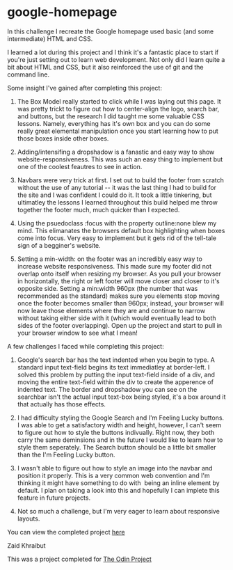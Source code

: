 # google-homepage

In this challenge I recreate the Google homepage used basic (and some intermediate) HTML and CSS. 

I learned a lot during this project and I think it's a fantastic place to start if you're just setting out to learn web development. Not only did I learn quite a bit about HTML and CSS, but it also reinforced the use of git and the command line. 

Some insight I've gained after completing this project:
    
1.  The Box Model really started to click while I was laying out this page. It was pretty trickt to figure out how to center-align the logo, search bar, and buttons, but the research I did taught me some valuable CSS lessons. Namely, everything has it's own box and you can do some really great elemental manipulation once you start learning how to put those boxes inside other boxes.

2.  Adding/intensifing a dropshadow is a fanastic and easy way to show website-responsiveness. This was such an easy thing to implement but one of the coolest feautres to see in action.

3.  Navbars were very trick at first. I set out to build the footer from scratch without the use of any tutorial -- it was the last thing I had to build for the site and I was confident I could do it. It took a little tinkering, but ultimatley the lessons I learned throughout this build helped me throw together the footer much, much quicker than I expected.

4.  Using the psuedoclass :focus with the property outline:none blew my mind. This elimanates the browsers default box highlighting when boxes come into focus. Very easy to implement but it gets rid of the tell-tale sign of a begginer's website.

5.  Setting a min-width: on the footer was an incredibly easy way to increase website responsiveness. This made sure my footer did not overlap onto itself when resizing my browser. As you pull your browser in horizontally, the right or left footer will move closer and closer to it's opposite side. Setting a min:width 960px (the number that was recommended as the standard) makes sure you elements stop moving once the footer becomes smaller than 960px; instead, your browser will now leave those elements where they are and continue to narrow without taking either side with it (which would eventually lead to both sides of the footer overlapping). Open up the project and start to pull in your browser window to see what I mean!

A few challenges I faced while completing this project:

1.  Google's search bar has the text indented when you begin to type. A standard input text-field begins its text immediatley at border-left. I solved this problem by putting the input text-field inside of a div, and moving the entire text-field within the div to create the apperence of indented text. The border and dropshadow you can see on the searchbar isn't the actual input text-box being styled, it's a box around it that actually has those effects. 

2.  I had difficulty styling the Google Search and I'm Feeling Lucky buttons. I was able to get a satisfactory width and height, however, I can't seem to figure out how to style the buttons indivually. Right now, they both carry the same deminsions and in the future I would like to learn how to style them seperately. The Search button should be a little bit smaller than the I'm Feeling Lucky button.

3.  I wasn't able to figure out how to style an image into the navbar and position it properly. This is a very common web convention and I'm thinking it might have something to do with <img> being an inline element by default. I plan on taking a look into this and hopefully I can implete this feature in future projects. 

4.  Not so much a challenge, but I'm very eager to learn about responsive layouts. 

You can view the completed project [here](https://zaidkhraibut.github.io/google-homepage/)

Zaid Khraibut



This was a project completed for [The Odin Project](http://www.theodinproject.com/web-development-101/html-css)
